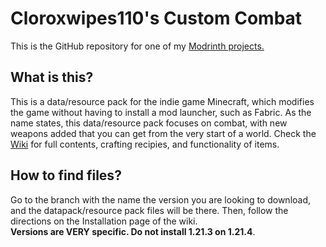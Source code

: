 # Cloroxwipes110's Custom Combat
This is the GitHub repository for one of my [Modrinth projects.](https://modrinth.com/datapack/cloroxwipes110s-custom-combat)

## What is this?

This is a data/resource pack for the indie game Minecraft, which modifies the game without having to install a mod launcher, such as Fabric.
As the name states, this data/resource pack focuses on combat, with new weapons added that you can get from the very start of a world. Check the [Wiki](https://github.com/Cloroxwipes110/Cloroxwipes110-s-Custom-Combat/wiki) for full contents, crafting recipies, and functionality of items.

## How to find files?

Go to the branch with the name the version you are looking to download, and the datapack/resource pack files will be there. Then, follow the directions on the Installation page of the wiki.  
**Versions are VERY specific. Do not install 1.21.3 on 1.21.4**.  
